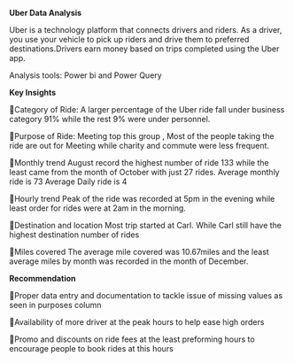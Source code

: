 **Uber Data Analysis**

Uber is a technology platform that connects drivers and riders. As a driver, you use your vehicle to pick up riders and drive them to preferred destinations.Drivers earn money based on trips completed using the Uber app.

Analysis tools: Power bi and Power Query

**Key Insights**



📌Category of Ride: A larger percentage of the Uber ride fall under business category 91% while the rest 9% were under personnel.

📌Purpose of Ride: Meeting top this group , Most of the people taking the ride are out for Meeting while charity and commute were less frequent.

📌Monthly trend August record the highest number of ride 133 while the least came from the month of October with just 27 rides. Average monthly ride is 73 Average Daily ride is 4

📌Hourly trend Peak of the ride was recorded at 5pm in the evening while least order for rides were at 2am in the morning.

📌Destination and location Most trip started at Carl. While Carl still have the highest destination number of rides

📌Miles covered The average mile covered was 10.67miles and the least average miles by month was recorded in the month of December.



**Recommendation**


📍Proper data entry and documentation to tackle issue of missing values as seen in purposes column

📍Availability of more driver at the peak hours to help ease high orders

📍Promo and discounts on ride fees at the least preforming hours to encourage people to book rides at this hours
